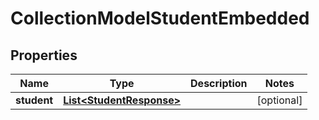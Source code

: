 

# CollectionModelStudentEmbedded


## Properties

| Name | Type | Description | Notes |
|------------ | ------------- | ------------- | -------------|
|**student** | [**List&lt;StudentResponse&gt;**](StudentResponse.md) |  |  [optional] |



